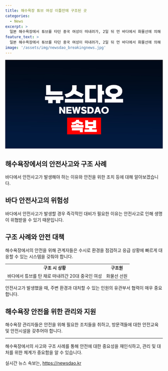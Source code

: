 ```yaml
---
title: 해수욕장 튜브 여성 이틀만에 구조된 곳
categories:
  - News
excerpt: >
  일본 해수욕장에서 튜브를 타던 중국 여성이 떠내려가, 2일 뒤 먼 바다에서 화물선에 의해 구조되었다. 생명에는 지장이 없는 상태였으며, 실종 동안 탈수 증상을 겪었지만 바다 상태가 호전적이어서 구조에 이르렀다.
feature_text: >
  일본 해수욕장에서 튜브를 타던 중국 여성이 떠내려가, 2일 뒤 먼 바다에서 화물선에 의해 구조되었다. 생명에는 지장이 없는 상태였으며, 실종 동안 탈수 증상을 겪었지만 바다 상태가 호전적이어서 구조에 이르렀다.
image: '/assets/img/newsdao_breakingnews.jpg'
---
```


<p><img src="/assets/img/newsdao_breakingnews.jpg" alt="ontimetimes 속보" /></p>

<h2 data-ke-size="size26"><b>해수욕장에서의 안전사고와 구조 사례</b></h2>

<p>바다에서 안전사고가 발생해야 하는 이유와 안전을 위한 조치 등에 대해 알아보겠습니다.</p>

<h2 data-ke-size="size24"><b>바다 안전사고의 위험성</b></h2>

<p data-ke-size="size16">바다에서 안전사고가 발생할 경우 즉각적인 대비가 필요한 이유는 안전사고로 인해 생명이 위협받을 수 있기 때문입니다.</p>

<h2 data-ke-size="size24"><b>구조 사례와 안전 대책</b></h2>

<p data-ke-size="size16">해수욕장에서의 안전을 위해 관계자들은 수시로 환경을 점검하고 응급 상황에 빠르게 대응할 수 있는 시스템을 갖춰야 합니다.</p>

<table>
    <tbody>
        <tr>
            <td style="text-align: center; height: 17px;"><b>구조 시 상황</b></td>
            <td style="text-align: center; height: 17px;"><b>구조원</b></td>
        </tr>
        <tr>
            <td style="text-align: center; height: 17px;">바다에서 튜브를 탄 채로 떠내려간 20대 중국인 여성</td>
            <td style="text-align: center; height: 17px;">화물선 선원</td>
        </tr>
    </tbody>
</table>

<p data-ke-size="size16">안전사고가 발생했을 때, 주변 환경과 대처할 수 있는 인원의 유관부서 협력이 매우 중요합니다.</p>

<h2 data-ke-size="size24"><b>해수욕장 안전을 위한 관리와 지원</b></h2>

<p data-ke-size="size16">해수욕장 관리자들은 안전을 위해 필요한 조치들을 취하고, 방문객들에 대한 안전교육 및 안전시설을 갖추어야 합니다.</p>

<hr>

<p data-ke-size="size16">해수욕장에서의 사고와 구조 사례를 통해 안전에 대한 중요성을 재인식하고, 관리 및 대처를 위한 체계가 중요함을 알 수 있습니다.</p>
실시간 뉴스 속보는, <a href="https://newsdao.kr" rel="dofollow">https://newsdao.kr</a>


